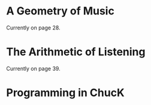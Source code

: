 # A Geometry of Music

Currently on page 28.

# The Arithmetic of Listening

Currently on page 39.

# Programming in ChucK

